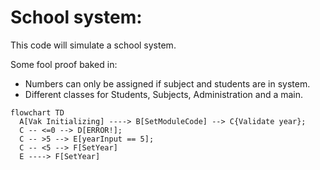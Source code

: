 # School system:

This code will simulate a school system.

Some fool proof baked in:
* Numbers can only be assigned if subject and students are in system.
* Different classes for Students, Subjects, Administration and a main.

```mermaid
flowchart TD
  A[Vak Initializing] ----> B[SetModuleCode] --> C{Validate year};
  C -- <=0 --> D[ERROR!];
  C -- >5 --> E[yearInput == 5];
  C -- <5 --> F[SetYear]
  E ----> F[SetYear]
```
